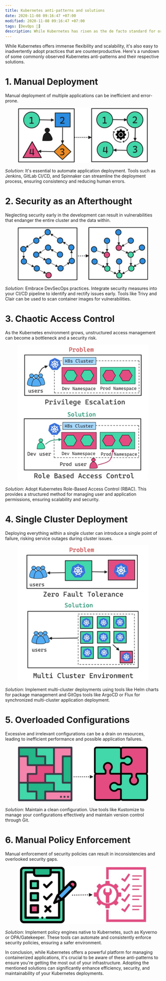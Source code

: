 ```yaml
---
title: Kubernetes anti-patterns and solutions
date: 2020-11-08 09:16:47 +07:00
modified: 2020-11-08 09:16:47 +07:00
tags: [DevOps 🔄]
description: While Kubernetes has risen as the de facto standard for orchestrating containerized applications, there are common pitfalls that can hinder its efficiency. These "Anti Patterns" highlight such pitfalls, along with suggested solutions.
---
```


While Kubernetes offers immense flexibility and scalability, it's also easy to inadvertently adopt practices that are counterproductive. Here's a rundown of some commonly observed Kubernetes anti-patterns and their respective solutions.

# 1. Manual Deployment

Manual deployment of multiple applications can be inefficient and error-prone.

<figure>
<img src="/assets/img/2/1.png" alt="">
<figcaption></figcaption>
</figure>

𝘚𝘰𝘭𝘶𝘵𝘪𝘰𝘯: It's essential to automate application deployment. Tools such as Jenkins, GitLab CI/CD, and Spinnaker can streamline the deployment process, ensuring consistency and reducing human errors.

# 2. Security as an Afterthought

Neglecting security early in the development can result in vulnerabilities that endanger the entire cluster and the data within.

<figure>
<img src="/assets/img/2/2.png" alt="">
<figcaption></figcaption>
</figure>

𝘚𝘰𝘭𝘶𝘵𝘪𝘰𝘯: Embrace DevSecOps practices. Integrate security measures into your CI/CD pipeline to identify and rectify issues early. Tools like Trivy and Clair can be used to scan container images for vulnerabilities.

# 3. Chaotic Access Control

As the Kubernetes environment grows, unstructured access management can become a bottleneck and a security risk.

<figure>
<img src="/assets/img/2/3.png" alt="">
<figcaption></figcaption>
</figure>

𝘚𝘰𝘭𝘶𝘵𝘪𝘰𝘯: Adopt Kubernetes Role-Based Access Control (RBAC). This provides a structured method for managing user and application permissions, ensuring scalability and security.

# 4. Single Cluster Deployment

Deploying everything within a single cluster can introduce a single point of failure, risking service outages during cluster issues.

<figure>
<img src="/assets/img/2/4.png" alt="">
<figcaption></figcaption>
</figure>

𝘚𝘰𝘭𝘶𝘵𝘪𝘰𝘯: Implement multi-cluster deployments using tools like Helm charts for package management and GitOps tools like ArgoCD or Flux for synchronized multi-cluster application deployment.

# 5. Overloaded Configurations

Excessive and irrelevant configurations can be a drain on resources, leading to inefficient performance and possible application failures.

<figure>
<img src="/assets/img/2/5.png" alt="">
<figcaption></figcaption>
</figure>

𝘚𝘰𝘭𝘶𝘵𝘪𝘰𝘯: Maintain a clean configuration. Use tools like Kustomize to manage your configurations effectively and maintain version control through Git.

# 6. Manual Policy Enforcement

Manual enforcement of security policies can result in inconsistencies and overlooked security gaps.

<figure>
<img src="/assets/img/2/6.png" alt="">
<figcaption></figcaption>
</figure>

𝘚𝘰𝘭𝘶𝘵𝘪𝘰𝘯: Implement policy engines native to Kubernetes, such as Kyverno or OPA/Gatekeeper. These tools can automate and consistently enforce security policies, ensuring a safer environment.

In conclusion, while Kubernetes offers a powerful platform for managing containerized applications, it's crucial to be aware of these anti-patterns to ensure you're getting the most out of your infrastructure. Adopting the mentioned solutions can significantly enhance efficiency, security, and maintainability of your Kubernetes deployments.